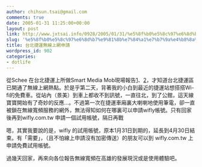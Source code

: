 ```yaml
---
author: chihsun.tsai@gmail.com
comments: true
date: 2005-01-31 11:25:00+00:00
layout: post
link: http://www.jxtsai.info/0928/2005/01/31/%e5%8f%b0%e5%8c%97%e6%8d%b7%e9%81%8b%e7%84%a1%e7%b7%9a%e4%b8%8a%e7%b6%b2%e7%94%b3%e8%ab%8b/
slug: '%e5%8f%b0%e5%8c%97%e6%8d%b7%e9%81%8b%e7%84%a1%e7%b7%9a%e4%b8%8a%e7%b6%b2%e7%94%b3%e8%ab%8b'
title: 台北捷運無線上網申請
wordpress_id: 902
categories:
- dotlife
---
```


從Schee 在台北捷運上所做Smart Media Mob現場報告[1](http://blog.schee.info/archives/2005/01/21/1718/)、[2](http://blog.schee.info/archives/2005/01/24/1722/)，才知道台北捷運區已開通了無線上網熱點。於是乎第二天，背著我的小白到最近的捷運站想搭搭Wi-fi的免費車。從站內（景美）到車上都收不到訊號，一直往北，到了公館，這天線寶寶開始有了奇妙的反應...。不過第一次在捷運車廂裏大喇喇地使用筆電，卻一直被鎖在無線寬頻服務的網外，無法得知如何在哪裏可以申請wifly帳號。只有回家後再到wifly.com.tw 申請一個試用帳號，隔日再戰  
  
嗯，其實我要說的是，wifly 的試用帳號，原本1月31日到期的，延長到4月30日結束。有「需要」，（且不怕線上申請沒有加密傳送）的朋友可以到 wifly.com.tw 上申請免費試用帳號。  
  
過幾天回家，再來向各位報告無線寬頻在高雄的發展現況或是使用體驗吧。  
  

